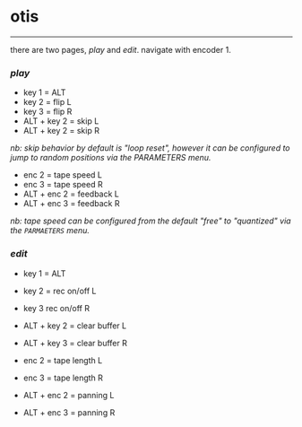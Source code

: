 
# otis

---

there are two pages, _play_ and _edit_. navigate with encoder 1.

### _play_

* key 1 = ALT
* key 2 = flip L
* key 3 = flip R
* ALT + key 2 = skip L
* ALT + key 2 = skip R

_nb: skip behavior by default is "loop reset", however it can be configured to jump to random positions via the PARAMETERS menu._

* enc 2 = tape speed L
* enc 3 = tape speed R
* ALT + enc 2 = feedback L
* ALT + enc 3 = feedback R

_nb: tape speed can be configured from the default "free" to "quantized" via the ```PARMAETERS``` menu._


### _edit_

* key 1 = ALT
* key 2 = rec on/off L
* key 3 rec on/off R
* ALT + key 2 = clear buffer L
* ALT + key 3 = clear buffer R

* enc 2 = tape length L
* enc 3 = tape length R
* ALT + enc 2 = panning L
* ALT + enc 3 = panning R
